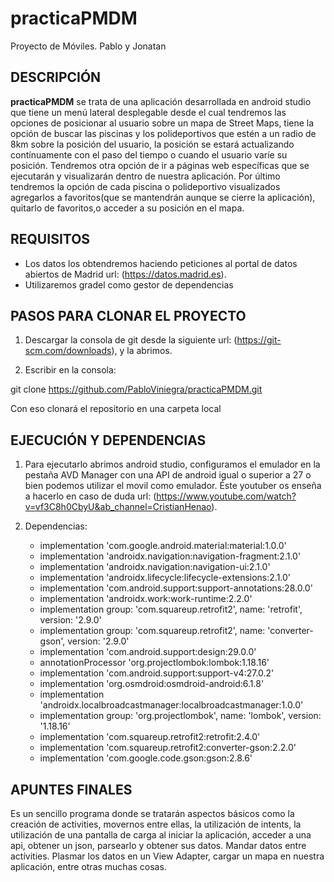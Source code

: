 # practicaPMDM
Proyecto de Móviles. Pablo y Jonatan

## DESCRIPCIÓN

**practicaPMDM** se trata de una aplicación desarrollada en android studio que tiene un menú lateral desplegable desde el cual tendremos las opciones de posicionar al usuario 
sobre un mapa de Street Maps, tiene la opción de buscar las piscinas y los polideportivos que estén a un radio de 8km sobre la posición del usuario, la posición se estará 
actualizando contínuamente con el paso del tiempo o cuando el usuario varíe su posición. Tendremos otra opción de ir a páginas web específicas que se ejecutarán y visualizarán
dentro de nuestra aplicación. Por último tendremos la opción de cada piscina o polideportivo visualizados agregarlos a favoritos(que se mantendrán aunque se cierre la aplicación),
quitarlo de favoritos,o acceder a su posición en el mapa.

## REQUISITOS

+ Los datos los obtendremos haciendo peticiones al portal de datos abiertos de Madrid url: (https://datos.madrid.es). 
+ Utilizaremos gradel como gestor de dependencias

## PASOS PARA CLONAR EL PROYECTO

1. Descargar la consola de git desde la siguiente url: (https://git-scm.com/downloads), y la abrimos.

2. Escribir en la consola:
 
git clone https://github.com/PabloViniegra/practicaPMDM.git

Con eso clonará el repositorio en una carpeta local


## EJECUCIÓN Y DEPENDENCIAS

1. Para ejecutarlo abrimos android studio, configuramos el emulador en la pestaña AVD Manager con una API de android igual o superior a 27 o bien podemos utilizar el movil 
como emulador. Éste youtuber os enseña a hacerlo en caso de duda url: (https://www.youtube.com/watch?v=vf3C8h0CbyU&ab_channel=CristianHenao). 

2. Dependencias:

    + implementation 'com.google.android.material:material:1.0.0'
    + implementation 'androidx.navigation:navigation-fragment:2.1.0'
    + implementation 'androidx.navigation:navigation-ui:2.1.0'
    + implementation 'androidx.lifecycle:lifecycle-extensions:2.1.0'
    + implementation 'com.android.support:support-annotations:28.0.0'
    + implementation 'androidx.work:work-runtime:2.2.0'
    + implementation group: 'com.squareup.retrofit2', name: 'retrofit', version: '2.9.0'
    + implementation group: 'com.squareup.retrofit2', name: 'converter-gson', version: '2.9.0'
    + implementation 'com.android.support:design:29.0.0'
    + annotationProcessor 'org.projectlombok:lombok:1.18.16'
    + implementation 'com.android.support:support-v4:27.0.2'
    + implementation 'org.osmdroid:osmdroid-android:6.1.8' 
    + implementation 'androidx.localbroadcastmanager:localbroadcastmanager:1.0.0'
    + implementation group: 'org.projectlombok', name: 'lombok', version: '1.18.16'
    + implementation 'com.squareup.retrofit2:retrofit:2.4.0'
    + implementation 'com.squareup.retrofit2:converter-gson:2.2.0'
    + implementation 'com.google.code.gson:gson:2.8.6'

## APUNTES FINALES

Es un sencillo programa donde se tratarán aspectos básicos como la creación de activities, movernos entre ellas, la utilización de intents, la utilización de una pantalla de 
carga al iniciar la aplicación, acceder a una api, obtener un json, parsearlo y obtener sus datos. Mandar datos entre actívities. Plasmar los datos en un View Adapter, cargar
un mapa en nuestra aplicación, entre otras muchas cosas.
